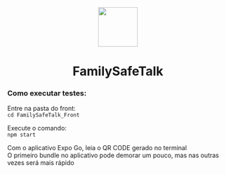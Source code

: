 <div align="center">

<img src="https://github.com/Radbios/FamilySafeTalk/assets/54086293/2f1f4aab-0da1-4d64-844a-90eaf07c37f4" width=90 height=90>

# FamilySafeTalk

</div>

### Como executar testes:

Entre na pasta do front: <br>
```cd FamilySafeTalk_Front```

Execute o comando: <br>
```npm start```

Com o aplicativo Expo Go, leia o QR CODE gerado no terminal <br>
O primeiro bundle no aplicativo pode demorar um pouco, mas nas outras vezes será mais rápido
